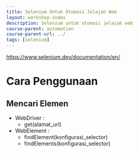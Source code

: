 ```yaml
---
title: Selenium Untuk Otomasi Jelajah Web
layout: workshop-index
description: Selenium untuk otomasi jelajah web
course-parent: automation
course-parent-url: ../
tags: [selenium]
---
```


https://www.selenium.dev/documentation/en/

# Cara Penggunaan

## Mencari Elemen 
- WebDriver :
  - get(alamat_url)
- WebElement :
  - findElement(konfigurasi_selector)
  - findElements(konfigurasi_selector)

